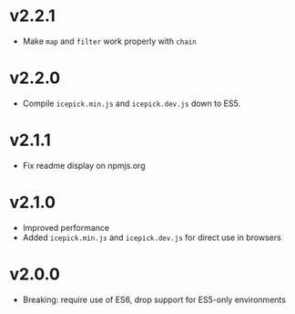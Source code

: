 # v2.2.1
- Make `map` and `filter` work properly with `chain`

# v2.2.0
- Compile `icepick.min.js` and `icepick.dev.js` down to ES5.

# v2.1.1
- Fix readme display on npmjs.org

# v2.1.0
- Improved performance
- Added `icepick.min.js` and `icepick.dev.js` for direct use in browsers

# v2.0.0
- Breaking: require use of ES6, drop support for ES5-only environments

